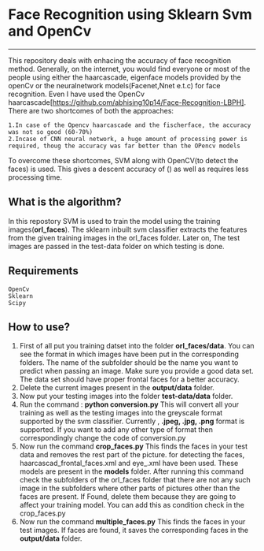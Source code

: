 # Face Recognition using Sklearn Svm and OpenCv
---------------------------------------------------------------------------------------------------------------------
This repository deals with enhacing the accuracy of face recognition method. Generally, on the internet, you would find everyone or most of the people using either the haarcascade, eigenface models provided by the openCv or the neuralnetwork models(Facenet,Nnet e.t.c) for face recognition. Even I have used the OpenCv haarcascade[https://github.com/abhising10p14/Face-Recognition-LBPH]. There are two shortcomes of both the approaches:

	1.In case of the Opencv haarcascade and the fischerface, the accuracy was not so good (60-70%)
	2.Incase of CNN neural network, a huge amount of processing power is required, thoug the accuracy was far better than the OPencv models

To overcome these shortcomes, SVM along with OpenCV(to detect the faces) is used. This gives a descent accuracy of () as well as requires less processing time.

## What is the algorithm?

In this repostory SVM is used to train the model using the training images(**orl_faces**). The sklearn inbuilt svm classifier extracts the features from the given training images in the orl_faces folder. Later on, The test images are passed in the test-data folder on which testing is done.

## Requirements
	OpenCv
	Sklearn
	Scipy

## How to use?

1. First of all put you training datset into the folder **orl_faces/data**. You can see the format in which images have been put in the corresponding folders. The name of the subfolder should be the name you want to predict when passing an image. Make sure you provide a good data set. The data set should have proper frontal faces for a better accuracy.
2. Delete the current images present in the **output/data** folder.
3. Now put your testing images into the folder **test-data/data** folder.
4. Run the command : **python conversion.py**  This will convert all your training as well as the testing images 
	into the greyscale format supported by the svm classifier. Currently , **.jpeg, .jpg, .png** format is supported. If you want to add any other type of format then correspondingly change the code of conversion.py
5. Now run the command **crop_faces.py**  This finds the faces in your test data and removes the rest part of the 
	picture. for detecting the faces, haarcascad_frontal_faces.xml and eye_.xml have been used. These models are present in the **models** folder. After running this command check the subfolders of the orl_faces folder that there are not any such image in the subfolders where other parts of pictures other than the faces are present. If Found, delete them because they are going to affect your training model. You can add this as condition check in the crop_faces.py 
5. Now run the command **multiple_faces.py**  This finds the faces in your test images. If faces are found, it saves 
	the corresponding faces in the **output/data** folder. 